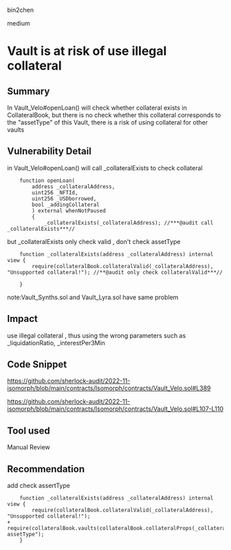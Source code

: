 bin2chen

medium

# Vault is at risk of use illegal collateral

## Summary
In Vault_Velo#openLoan() will check whether collateral exists in CollateralBook, but there is no check whether this collateral corresponds to the "assetType" of  this Vault, there is a risk of using collateral for other vaults

## Vulnerability Detail
in Vault_Velo#openLoan() will call _collateralExists to check collateral
```solidity
    function openLoan(
        address _collateralAddress,
        uint256 _NFTId,
        uint256 _USDborrowed,
        bool _addingCollateral
        ) external whenNotPaused  
        {   
            _collateralExists(_collateralAddress); //***@audit call _collateralExists***//
```
but  _collateralExists only check valid , don't check assetType
```solidity
    function _collateralExists(address _collateralAddress) internal view {
        require(collateralBook.collateralValid(_collateralAddress), "Unsupported collateral!"); //**@audit only check collateralValid***//
        
    }
```

note:Vault_Synths.sol and Vault_Lyra.sol have same problem

## Impact
use illegal collateral , thus using the wrong parameters such as _liquidationRatio, _interestPer3Min
## Code Snippet

https://github.com/sherlock-audit/2022-11-isomorph/blob/main/contracts/Isomorph/contracts/Vault_Velo.sol#L389

https://github.com/sherlock-audit/2022-11-isomorph/blob/main/contracts/Isomorph/contracts/Vault_Velo.sol#L107-L110




## Tool used

Manual Review


## Recommendation

add check assertType
```solidity
    function _collateralExists(address _collateralAddress) internal view {
        require(collateralBook.collateralValid(_collateralAddress), "Unsupported collateral!");
+       require(collateralBook.vaults(collateralBook.collateralProps(_collateralAddress).assetType)==address(this),"Unmatched assetType");
    }
```
